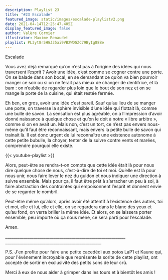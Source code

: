 ```yaml
---
description: Playlist 23
title: "#23 Escalade"
featured_image: static/images/escalade-playlistv2.png
date: 2021-04-14T12:25:47.405Z
display_featured_image: false
author: Valère Cormier
illustrator: Maxime Renaudet
playlist: PL3yt8r5HGJ35ai9VB2WDGZC79ByIg88Be
---
```

<!--StartFragment-->

Escalade

Vous avez déjà remarqué qu’on n’est pas à l’origine des idées qui nous traversent l’esprit ? Avoir une idée, c’est comme se cogner contre une porte. On se balade dans son bocal, en se demandant ce qu’on va bien pourvoir manger ce soir ou si on ne ferait pas mieux de changer de dentifrice, et là bam : on n’oublie de regarder plus loin que le bout de son nez et on se mange la porte de la cuisine, qui était restée fermée.

Eh ben, en gros, avoir une idée c’est pareil. Sauf qu’au lieu de se manger une porte, on traverse la sphère invisible d’une idée qui flottait là, comme une bulle de savon. La sensation est plus agréable, on a l’impression d’avoir donné naissance à quelque chose et qu’on le doit à notre « libre arbitre », comme si on en avait un. Mais non, c’est un tort, ce n’est pas envers nous-même qu’il faut être reconnaissant, mais envers la petite bulle de savon qui trainait là. Il est donc urgent de lui reconnaître une existence autonome à cette petite bubulle, la choyer, tenter de la suivre contre vents et marées, comprendre pourquoi elle existe.

{{< youtube-playlist >}}

Alors, peut-être se rendra-t-on compte que cette idée était là pour nous dire quelque chose de nous, c’est-à-dire de toi et moi. Qu’elle est là pour nous unir, nous faire lever le nez du guidon et nous indiquer une direction à suivre ensemble. Mais pour ça, il faut être prêt à s’arracher un peu à soi, à faire abstraction des contraintes qui empoisonnent l’esprit et donnent envie de se regarder le nombril.

Peut-être même qu’alors, après avoir été attentif à l’existence des autres, toi et moi, elle et lui, elle et elle, on se regardera dans le blanc des yeux et qu’au fond, on verra briller la même idée. Et alors, on se laissera porter ensemble, peu importe où ça nous mène, ce sera parti pour l’escalade.

Amen. 

\_\_\_\_\_\_\_\_\_\_\_\_\_\_\_\_\_\_\_\_\_\_\_\_\_\_\_\_\_\_​\_\_\_\_\_\_\_\_\_\_\_\_\_\_\_\_\_\_\_\_\_\_\_\_\_\_\_\_\_\_​\_\_\_\_\_\_\_\_\_\_\_\_\_\_\_\_\_\_\_\_\_\_\_\_\_\_\_\_\_\_​\_\_\_\_\_\_\_\_\_\_\_\_\_\_\_\_\_\_

P.S. J'en profite pour faire une petite cacedédi aux potos LaP1 et Kaune qui, pour l'évènement incroyable que représente la sorite de cette playlist, ont accepté de sortir en exclusivité des petits sons de leur crû. 

Merci à eux de nous aider à grimper dans les tours et à bientôt les amis !

<!--EndFragment-->